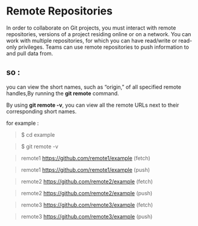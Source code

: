  # Remote Repositories
 
 In order to collaborate on Git projects, you must interact with remote repositories, versions of a project residing online or on a network. You can work with multiple repositories, for which you can have read/write or read-only privileges. 
 Teams can use remote repositories to push information to and pull data from.
 
 ## so :
 
 you can view the short names, such as “origin,” of all specified remote handles,By running the **git remote** command.
 
   By using **git remote -v**, you can view all the remote URLs next to their corresponding short names.
   
   for example :
   
   
   > $ cd example

  > $ git remote -v

> remote1 https://github.com/remote1/example (fetch)

> remote1 https://github.com/remote1/example (push)

> remote2 https://github.com/remote2/example (fetch)

> remote2 https://github.com/remote2/example (push)

> remote3 https://github.com/remote3/example (fetch)

> remote3 https://github.com/remote3/example (push)
